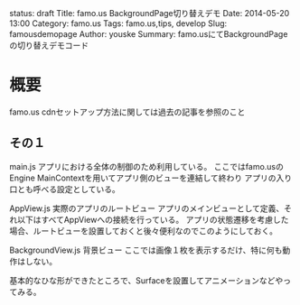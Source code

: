 status: draft
Title: famo.us BackgroundPage切り替えデモ
Date: 2014-05-20 13:00
Category: famo.us
Tags: famo.us,tips, develop
Slug: famousdemopage
Author: youske
Summary: famo.usにてBackgroundPageの切り替えデモコード

# 概要
famo.us cdnセットアップ方法に関しては過去の記事を参照のこと

## その１
main.js
アプリにおける全体の制御のため利用している。
ここではfamo.usのEngine MainContextを用いてアプリ側のビューを連結して終わり
アプリの入り口とも呼べる設定としている。

AppView.js
実際のアプリのルートビュー
アプリのメインビューとして定義、それ以下はすべてAppViewへの接続を行っている。
アプリの状態遷移を考慮した場合、ルートビューを設置しておくと後々便利なのでこのようにしておく。

BackgroundView.js
背景ビュー
ここでは画像１枚を表示するだけ、特に何も動作はしない。

基本的なひな形ができたところで、Surfaceを設置してアニメーションなどやってみる。









